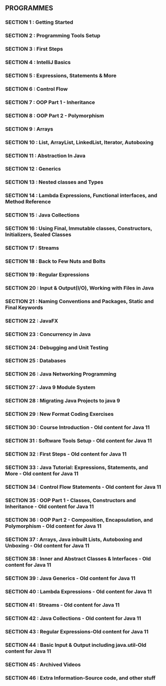 ## **PROGRAMMES**

</hr>

### **SECTION 1 : Getting Started**
### **SECTION 2 : Programming Tools Setup**
### **SECTION 3 : First Steps**
### **SECTION 4 : IntelliJ Basics**
### **SECTION 5 : Expressions, Statements & More**
### **SECTION 6 : Control Flow**
### **SECTION 7 : OOP Part 1 - Inheritance**
### **SECTION 8 : OOP Part 2 - Polymorphism**
### **SECTION 9 : Arrays**
### **SECTION 10 : List, ArrayList, LinkedList, Iterator, Autoboxing**
### **SECTION 11 : Abstraction In Java**
### **SECTION 12 : Generics**
### **SECTION 13 : Nested classes and Types**
### **SECTION 14 : Lambda Expressions, Functional interfaces, and Method Reference**
### **SECTION 15 : Java Collections**
### **SECTION 16 : Using Final, Immutable classes, Constructors, Initializers, Sealed Classes**
### **SECTION 17 : Streams**
### **SECTION 18 : Back to Few Nuts and Bolts**
### **SECTION 19 : Regular Expressions**
### **SECTION 20 : Input & Output(I/O), Working with Files in Java**
### **SECTION 21 : Naming Conventions and Packages, Static and Final Keywords**
### **SECTION 22 : JavaFX**
### **SECTION 23 : Concurrency in Java**
### **SECTION 24 : Debugging and Unit Testing**
### **SECTION 25 : Databases**
### **SECTION 26 : Java Networking Programming**
### **SECTION 27 : Java 9 Module System**
### **SECTION 28 : Migrating Java Projects to java 9**
### **SECTION 29 : New Format Coding Exercises**
### **SECTION 30 : Course Introduction - Old content for Java 11**
### **SECTION 31 : Software Tools Setup - Old content for Java 11**
### **SECTION 32 : First Steps - Old content for Java 11**
### **SECTION 33 : Java Tutorial: Expressions, Statements, and More - Old content for Java 11**
### **SECTION 34 : Control Flow Statements - Old content for Java 11**
### **SECTION 35 : OOP Part 1 - Classes, Constructors and Inheritance - Old content for Java 11**
### **SECTION 36 : OOP Part 2 - Composition, Encapsulation, and Polymorphism - Old content for Java 11**
### **SECTION 37 : Arrays, Java inbuilt Lists, Autoboxing and Unboxing - Old content for Java 11**
### **SECTION 38 : Inner and Abstract Classes & Interfaces - Old content for Java 11**
### **SECTION 39 : Java Generics - Old content for Java 11**
### **SECTION 40 : Lambda Expressions - Old content for Java 11**
### **SECTION 41 : Streams - Old content for Java 11**
### **SECTION 42 : Java Collections - Old content for Java 11**
### **SECTION 43 : Regular Expressions-Old content for Java 11**
### **SECTION 44 : Basic Input & Output including java.util-Old content for Java 11**
### **SECTION 45 : Archived Videos**
### **SECTION 46 : Extra Information-Source code, and other stuff**